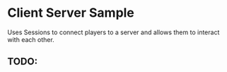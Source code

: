 # Client Server Sample
Uses Sessions to connect players to a server and allows them to interact with each other.

## TODO: 
